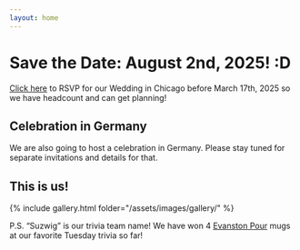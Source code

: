 ```yaml
---
layout: home
---
```


# Save the Date: August 2nd, 2025! :D

[Click here](https://docs.google.com/forms/d/e/1FAIpQLSeZ8H52jUqlcatsEYVnrIcFLwCbn2oKvupe7Xkpm5zCgeXAKA/viewform?usp=dialog) to RSVP for our Wedding in Chicago before March 17th, 2025 so we have headcount and can get planning!

## Celebration in Germany

We are also going to host a celebration in Germany.
Please stay tuned for separate invitations and details for that.

## This is us!

{% include gallery.html folder="/assets/images/gallery/" %}

P.S. “Suzwig” is our trivia team name! We have won 4 [Evanston Pour](https://www.evanstonpour.com/) mugs at our favorite Tuesday trivia so far!
